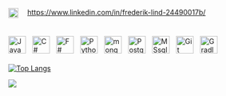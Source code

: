 <img align="left" alt="Java" width="20px" style="padding-right:15px;" src="https://cdn.jsdelivr.net/gh/devicons/devicon/icons/linkedin/linkedin-original.svg"/>https://www.linkedin.com/in/frederik-lind-24490017b/

#

<img align="left" alt="Java" width="35px" style="padding-right:10px;" src="https://cdn.jsdelivr.net/gh/devicons/devicon/icons/java/java-original.svg"/>
<img align="left" alt="C#" width="35px" style="padding-right:10px;" src="https://cdn.jsdelivr.net/gh/devicons/devicon/icons/csharp/csharp-original.svg" />
<img align="left" alt="F#" width="35px" style="padding-right:10px;" src="https://cdn.jsdelivr.net/gh/devicons/devicon/icons/fsharp/fsharp-original.svg" />
<img align="left" alt="Python" width="35px" style="padding-right:10px;" src="https://cdn.jsdelivr.net/gh/devicons/devicon/icons/python/python-original.svg" />
<img align="left" alt="mongoDB" width="35px" style="padding-right:10px;" src="https://cdn.jsdelivr.net/gh/devicons/devicon/icons/mongodb/mongodb-original.svg" />
<img align="left" alt="PostgreSQL" width="35px" style="padding-right:10px;" src="https://cdn.jsdelivr.net/gh/devicons/devicon/icons/postgresql/postgresql-original.svg" />
<img align="left" alt="MSsql" width="35px" style="padding-right:10px;" src="https://cdn.jsdelivr.net/gh/devicons/devicon/icons/microsoftsqlserver/microsoftsqlserver-plain.svg" />
<img align="left" alt="Git" width="35px" style="padding-right:10px;" src="https://cdn.jsdelivr.net/gh/devicons/devicon/icons/git/git-original.svg" />
<img align="left" alt="Gradle" width="35px" style="padding-right:10px;" src="https://cdn.jsdelivr.net/gh/devicons/devicon/icons/gradle/gradle-plain.svg" />
<br />

#


[![Top Langs](https://github-readme-stats.vercel.app/api/top-langs/?username=FLIVLA&layout=compact)](https://github.com/FLIVLA/github-readme-stats)

<picture>
<source 
  srcset="https://github-readme-stats.vercel.app/api?username=FLIVLA&show_icons=true&theme=dark"
  media="(prefers-color-scheme: dark)"
/>
<source
  srcset="https://github-readme-stats.vercel.app/api?username=anuraghazra&show_icons=true"
  media="(prefers-color-scheme: dark), (prefers-color-scheme: no-preference)"
/>
<img src="https://github-readme-stats.vercel.app/api?username=FLIVLA&show_icons=true" />
</picture>

#

